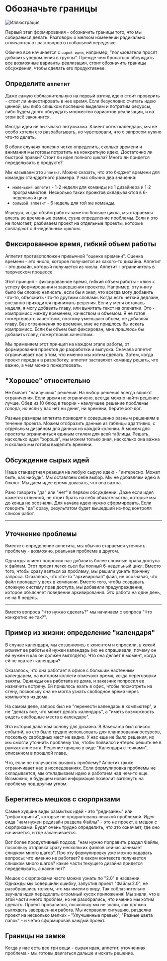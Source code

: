 # Обозначьте границы

![Иллюстрация](https://basecamp.com/assets/books/shapeup/1.2/intro_cartoon-849a30dad3a668738e5933a410abd2dd895dbab32c14bb5bdb1604652f74c1e4.jpg)

Первый этап формирования - обозначить границы того, что мы собираемся делать. Разговоры о мелком изменении радикально отличаются от разговоров о глобальной переделке.

Обычно все начинается с `сырой идеи`, например, "пользователи просят добавить уведомления в группы". Прежде чем бросаться обсуждать все возможные варианты реализации, стоит обозначить границы обсуждения, чтобы сделать его продуктивнее.

## Определите `аппетит`

Даже самую соблазнительную на первый взгляд идею стоит проверить - стоит ли инвестировать в нее время. Если безусловно считать идею ценной, мы либо слишком поспешно выделим и потратим ресурсы, либо будем долго обсуждать множество вариантов реализации, и на этом всё закончится.

Иногда идеи не вызывают энтузиазма. Клиент хотел календарь, мы не особо хотели его разрабатывать, но чувствовали, что с запросом нужно что-то делать.

В обоих случаях полезно четко определить, сколько времени и внимания мы готовы потратить на конкретную идею. Достаточно ли быстрой правки? Стоит ли идея полного цикла? Много ли придется переделывать в продукте? 

Мы называем это `аппетит`. Можно сказать, что это бюджет времени для команды стандартного размера. У нас обычно два значения:

* `маленький аппетит` - 1-2 недели для команды из 1 дизайнера и 1-2 программистов. Несколько таких проектов складываются в 6-недельный цикл.
* `большой аппетит` - 6 недель для той же команды.

Изредка, когда объём работы заметно больше цикла, мы стараемся влезть во временные рамки, сузив определение проблемы. Если и это не помогает, разбиваем проект на отдельные проекты, которые совпадают с 6-недельным циклом.

## Фиксированное время, гибкий объем работы 

Аппетит противоположен привычной "оценке времени". Оценка времени - это число, которое получается из какого-то дизайна. Аппетит - это дизайн, который получается из числа. Аппетит - ограничитель в творческом процессе.

Этот принцип - фиксированное время, гибкий объем работы - ключ к успеху формирования и завершения проектов. Например, эту книгу было бы сложно написать, если бы я знал, что всегда могу добавить что-то, объяснить что-то другими словами. Когда есть четкий дедлайн, внезапно приходится принимать решения. Если у меня осталась неделя, я могу добавить главу, или вычитать текст на опечатки. Это - компромисс между временем, качеством и объемом. Я не готов пожертвовать качеством, поэтому уменьшаю объем, не добавляя главу. Без ограничения по времени, мне не пришлось бы искать компромисс. Если бы объем был фиксирован, мне *пришлось* бы добавить главу, пожертвовав качеством.

Мы применяем этот принцип на каждом этапе работы, от формирования проектов до разработки и выпуска. Сначала аппетит ограничивает нас в том, что именно мы хотим сделать. Затем, когда проект передан в разработку, аппетит заставляет команду решать, что важно, а чем можно пожертвовать.

## "Хорошее" относительно

Не бывает "наилучших" решений. На выбор решения всегда влияют ограничения. Если время не ограничено, всегда можно найти решение лучше. Обед из 10 блюд в теории - наилучшее решение проблемы голода, но если у вас нет ни денег, ни времени, берите хот-дог.

Разные размеры аппетита приводят к совершенно разным решениям в течение проекта. Можем отобразить данные из таблицы адаптивно, с отдельным дизайном для данных из каждой колонки. А можем для простоты ограничиться единым стилем для всей таблицы. Решать, насколько идея "хороша", мы можем только зная, насколько она важна и сколько мы готовы выделить времени.

## Обсуждение сырых идей

 Наша стандартная реакция на любую сырую идею - "интересно. Может быть, как нибудь". Мы оставляем себе выбор. Мы не добавляем идею в бэклог. Мы даем идее время доказать, что она важна.
 
Рано говорить "да" или "нет" в первом обсуждении. Даже если идея кажется отличной, не стоит брать на себя обязательства, которые мы до конца не осознали. Для начала идею нужно сформировать. Если говорить "да" сразу, результатом будет вышедший из-под контроля список работ.

***

## Уточнение проблемы

Вместе с определение аппетита, мы обычно стараемся уточнить проблему - возможно, реальная проблема в другом.

Однажды клиент попросил нас добавить более сложные права доступа к файлам. Этот проект легко сьел бы полный 6-недельный цикл. Вместо того, чтобы сразу взяться за проблему, мы решили узнать причину запроса. Оказалось, что кто-то "архивировал" файл, не осознавая, что файл пропадет у всех в компании. Вместо того, чтобы создавать сложную систему прав доступа, мы добавили предупреждение, которое объясняет поведение архивирования. Это работа на один день, не на 6 недель.

***

Вместо вопроса "Что нужно сделать?" мы начинаем с вопроса "Что конкретно не так?". 

## Пример из жизни: определение "календаря"

В случае календаря, мы созвонились с клиентом и спросили, *в какой момент* ее работы ей нужен календарь (но не спрашивали, почему он ей нужен и как он должен выглядеть). Что она делает в момент, когда ей не хватает календаря?

Оказалось, что она работает в офисе с большим настенным календарем, на котором коллеги отмечают время, когда переговорки заняты. Однажды она работала из дома, и заказчик попросил ее назначить встречу. Ей пришлось ехать в офис, чтобы посмотреть на стену, поскольку она не могла узнать свободное время через компьютер из дома.

На самом деле, запрос был не "перенести календарь в компьютер", и не "делать все, что может делать календарь", а "иметь возможность видеть свободные места в календаре".

Эта история дала нам основу для дизайна. В Basecamp был список событий, но его было трудно использовать для планирования ресурсов, поскольку свободных мест не видно. У нас еще не было решения, но мы смогли уточнить проблему так, чтобы появился интерес решить ее в рамках аппетита. Решение пришло в виде "Календаря с точками", описанном в прошлой главе.

Что, если не получается выявить проблему? Аппетит также ограничивает нас в исследованиях. Если формулировка проблемы не складывается, мы откладываем идею и работаем над чем-то еще. Возможно, в будущем новая информация позволит взглянуть на проблему под другим углом.


## Берегитесь мешков с сюрпризами

Самые худшие виды размытых идей - это "редизайны" или "рефакторинги", которые не продиктованы никакой проблемой. Идея вида "нам нужен редизайн раздела Файлы" - это не проект, а мешок с сюрпризами. Будет очень трудно определить, что это означает, где оно начинается, и где заканчивается. 

Вот более продуктивный подход: "нам нужно поправить раздел Файлы, поскольку отправка сразу нескольких файлов сейчас занимает слишком много шагов". Про эту формулировку уже можно задавать вопросы: что именно не работает? в каком контексте получается слишком много шагов? какие части текущего дизайна придется переделывать, а какие нет?

Мешок с сюрпризами часто можно узнать по "2.0" в названии. Однажды мы совершили ошибку, запустив проект "Файлы 2.0", не разобравшись толком, что мы имели в виду. Так соблазнительно звучала идея переделать огромный кусок приложения! Мы знали, что в этой части много проблем, но не разобрались, что именно мы хотим сделать. Проект провалился, поскольку мы не знали, как должна выглядеть завершенная работа. Мы исправили ситуацию, разделив проект на несколько мелких - "Улучшенные превью", "Разные цвета папок" - и четко сформировав каждый проект.


## Границы на замке

Когда у нас есть все три вещи - сырая идея, аппетит, уточненная проблема - мы готовы двигаться дальше и искать решение.













